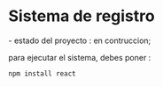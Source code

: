 <h1>Sistema de registro </h1>
- estado del proyecto : en contruccion;

para ejecutar el sistema, debes poner :

```npm install react```

